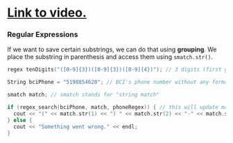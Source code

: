 # [Link to video.]()

### Regular Expressions

If we want to save certain substrings, we can do that using **grouping**. We place the substring in parenthesis and access them using `smatch.str()`. 

```cpp
regex tenDigits("([0-9]{3})([0-9]{3})([0-9]{4})"); // 3 digits (first group), then 3 digits (second group), then 4 digits (third group)

String bciPhone = "5198854620"; // BCI's phone number without any formatting

smatch match; // smatch stands for "string match"

if (regex_search(bciPhone, match, phoneRegex)) { // this will update match
  cout << "(" << match.str(1) << ") " << match.str(2) << "-" << match.str(3)  << endl; // prints the phone number in the pattern (___) ___-____
} else {
  cout << "Something went wrong." << endl;
}
```
